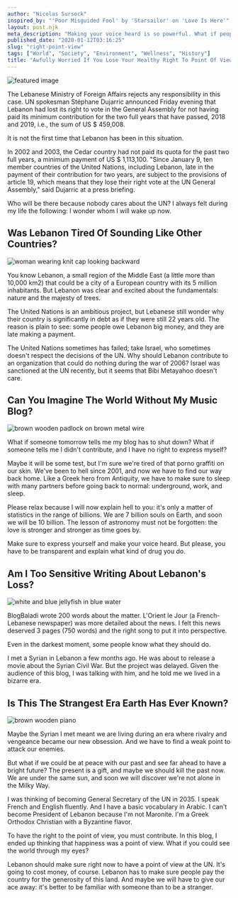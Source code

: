 ```yaml
---
author: "Nicolas Sursock"
inspired_by: "'Poor Misguided Fool' by 'Starsailor' on 'Love Is Here'"
layout: post.njk
meta_description: "Making your voice heard is so powerful. What if people like your point of view? Aren't you a misguided fool if you don't express yourself?"
published_date: "2020-01-12T03:16:25"
slug: "right-point-view"
tags: ["World", "Society", "Environment", "Wellness", "History"]
title: "Awfully Worried If You Lose Your Healthy Right To Point Of View?"
---
```


![featured image](https://images.unsplash.com/photo-1608817618454-b0e9aef7a342?ixlib=rb-1.2.1&ixid=MnwxMjA3fDB8MHxwaG90by1wYWdlfHx8fGVufDB8fHx8&auto=format&fit=crop)

The Lebanese Ministry of Foreign Affairs rejects any responsibility in this case. UN spokesman Stéphane Dujarric announced Friday evening that Lebanon had lost its right to vote in the General Assembly for not having paid its minimum contribution for the two full years that have passed, 2018 and 2019, i.e., the sum of US $ 459,008.

It is not the first time that Lebanon has been in this situation.

In 2002 and 2003, the Cedar country had not paid its quota for the past two full years, a minimum payment of US $ 1,113,100. "Since January 9, ten member countries of the United Nations, including Lebanon, late in the payment of their contribution for two years, are subject to the provisions of article 19, which means that they lose their right vote at the UN General Assembly," said Dujarric at a press briefing.

Who will be there because nobody cares about the UN? I always felt during my life the following: I wonder whom I will wake up now.

## Was Lebanon Tired Of Sounding Like Other Countries?

![woman wearing knit cap looking backward](https://images.unsplash.com/photo-1523508685883-61bd1ef9ceaa?ixlib=rb-4.0.3&ixid=MnwxMjA3fDB8MHxwaG90by1wYWdlfHx8fGVufDB8fHx8&auto=format&fit=crop&q=80&w=800&h=600)

You know Lebanon, a small region of the Middle East (a little more than 10,000 km2) that could be a city of a European country with its 5 million inhabitants. But Lebanon was clear and excited about the fundamentals: nature and the majesty of trees.

The United Nations is an ambitious project, but Lebanese still wonder why their country is significantly in debt as if they were still 22 years old. The reason is plain to see: some people owe Lebanon big money, and they are late making a payment.

The United Nations sometimes has failed; take Israel, who sometimes doesn't respect the decisions of the UN. Why should Lebanon contribute to an organization that could do nothing during the war of 2006? Israel was sanctioned at the UN recently, but it seems that Bibi Metayahoo doesn't care.

## Can You Imagine The World Without My Music Blog?

![brown wooden padlock on brown metal wire](https://images.unsplash.com/photo-1609369069815-5b715eb143b3?ixlib=rb-1.2.1&ixid=MnwxMjA3fDB8MHxwaG90by1wYWdlfHx8fGVufDB8fHx8&auto=format&fit=crop&q=80&w=800&h=600)

What if someone tomorrow tells me my blog has to shut down? What if someone tells me I didn't contribute, and I have no right to express myself?

Maybe it will be some test, but I'm sure we're tired of that porno graffiti on our skin. We've been to hell since 2001, and now we have to find our way back home. Like a Greek hero from Antiquity, we have to make sure to sleep with many partners before going back to normal: underground, work, and sleep.

Please relax because I will now explain hell to you: it's only a matter of statistics in the range of billions. We are 7 billion souls on Earth, and soon we will be 10 billion. The lesson of astronomy must not be forgotten: the love is stronger and stronger as time goes by.

Make sure to express yourself and make your voice heard. But please, you have to be transparent and explain what kind of drug you do.

## Am I Too Sensitive Writing About Lebanon's Loss?

![white and blue jellyfish in blue water](https://images.unsplash.com/photo-1583297260110-f37d12097c7a?ixlib=rb-1.2.1&ixid=MnwxMjA3fDB8MHxwaG90by1wYWdlfHx8fGVufDB8fHx8&auto=format&fit=crop&q=80&w=800&h=600)

BlogBaladi wrote 200 words about the matter. L'Orient le Jour (a French-Lebanese newspaper) was more detailed about the news. I felt this news deserved 3 pages (750 words) and the right song to put it into perspective.

Even in the darkest moment, some people know what they should do.

I met a Syrian in Lebanon a few months ago. He was about to release a movie about the Syrian Civil War. But the project was delayed. Given the audience of this blog, I was talking with him, and he told me we lived in a bizarre era.

## Is This The Strangest Era Earth Has Ever Known?

![brown wooden piano](https://images.unsplash.com/photo-1567875648323-9ac37d104786?ixlib=rb-1.2.1&ixid=MnwxMjA3fDB8MHxwaG90by1wYWdlfHx8fGVufDB8fHx8&auto=format&fit=crop&q=80&w=800&h=600)

Maybe the Syrian I met meant we are living during an era where rivalry and vengeance became our new obsession. And we have to find a weak point to attack our enemies.

But what if we could be at peace with our past and see far ahead to have a bright future? The present is a gift, and maybe we should kill the past now. We are under the same sun, and soon we will discover we're not alone in the Milky Way.

I was thinking of becoming General Secretary of the UN in 2035. I speak French and English fluently. And I have a basic vocabulary in Arabic. I can't become President of Lebanon because I'm not Maronite. I'm a Greek Orthodox Christian with a Byzantine flavor.

To have the right to the point of view, you must contribute. In this blog, I ended up thinking that happiness was a point of view. What if you could see the world through my eyes?

Lebanon should make sure right now to have a point of view at the UN. It's going to cost money, of course. Lebanon has to make sure people pay the country for the generosity of this land. And maybe we will have to give our ace away: it's better to be familiar with someone than to be a stranger. 
